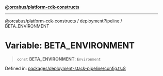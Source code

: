 [**@orcabus/platform-cdk-constructs**](../../../../README.md)

***

[@orcabus/platform-cdk-constructs](../../../../README.md) / [deploymentPipeline](../README.md) / BETA\_ENVIRONMENT

# Variable: BETA\_ENVIRONMENT

> `const` **BETA\_ENVIRONMENT**: `Environment`

Defined in: [packages/deployment-stack-pipeline/config.ts:8](https://github.com/OrcaBus/platform-cdk-constructs/blob/c976adc64e129e16931e5f8794549bfec6d441a5/packages/deployment-stack-pipeline/config.ts#L8)
